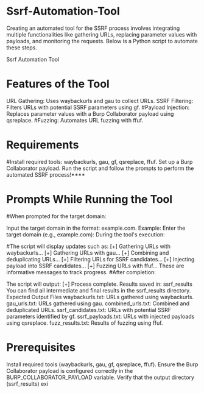 # Ssrf-Automation-Tool
Creating an automated tool for the SSRF process involves integrating multiple functionalities like gathering URLs, replacing parameter values with payloads, and monitoring the requests. Below is a Python script to automate these steps.

Ssrf Automation Tool

# Features of the Tool
URL Gathering: Uses waybackurls and gau to collect URLs.
SSRF Filtering: Filters URLs with potential SSRF parameters using gf.
#Payload Injection: 
Replaces parameter values with a Burp Collaborator payload using qsreplace.
#Fuzzing: 
Automates URL fuzzing with ffuf.
# Requirements
#Install required tools: 
waybackurls, gau, gf, qsreplace, ffuf.
Set up a Burp Collaborator payload.
Run the script and follow the prompts to perform the automated SSRF process!****

# Prompts While Running the Tool
#When prompted for the target domain:

Input the target domain in the format: example.com.
Example: Enter the target domain (e.g., example.com):
During the tool's execution:

#The script will display updates such as:
[+] Gathering URLs with waybackurls...
[+] Gathering URLs with gau...
[+] Combining and deduplicating URLs...
[+] Filtering URLs for SSRF candidates...
[+] Injecting payload into SSRF candidates...
[+] Fuzzing URLs with ffuf...
These are informative messages to track progress.
#After completion:

The script will output: [+] Process complete. Results saved in: ssrf_results
You can find all intermediate and final results in the ssrf_results directory.
Expected Output Files
waybackurls.txt: URLs gathered using waybackurls.
gau_urls.txt: URLs gathered using gau.
combined_urls.txt: Combined and deduplicated URLs.
ssrf_candidates.txt: URLs with potential SSRF parameters identified by gf.
ssrf_payloads.txt: URLs with injected payloads using qsreplace.
fuzz_results.txt: Results of fuzzing using ffuf.
# Prerequisites
Install required tools (waybackurls, gau, gf, qsreplace, ffuf).
Ensure the Burp Collaborator payload is configured correctly in the BURP_COLLABORATOR_PAYLOAD variable.
Verify that the output directory (ssrf_results) exi
